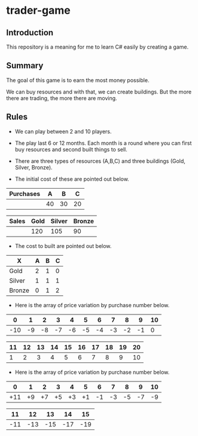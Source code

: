 # trader-game

## Introduction
This repository is a meaning for me to learn C# easily by creating a game.

## Summary

The goal of this game is to earn the most money possible.

We can buy resources and with that, we can create buildings. But the more there are trading, the more there are moving. 

## Rules

* We can play between 2 and 10 players.

* The play last 6 or 12 months. Each month is a round where you can first buy resources and second built things to sell.

* There are three types of resources (A,B,C) and three buildings (Gold, Silver, Bronze).

* The initial cost of these are pointed out below.

<center>

|Purchases| A | B | C |
|---|---|---|---|
||40|30|20|

|Sales|Gold|Silver|Bronze|
|---|---|---|---|
||120|105|90|

</center>

* The cost to built are pointed out below.

<center>

| X | A | B | C |
|---|---|---|---|
|Gold|2|1|0|
|Silver|1|1|1|
|Bronze|0|1|2|

</center>

* Here is the array of price variation by purchase number below.

<center>

|0|1|2|3|4|5|6|7|8|9|10|
|-|-|-|-|-|-|-|-|-|-|-|
-10|-9|-8|-7|-6|-5|-4|-3|-2|-1|0|

|11|12|13|14|15|16|17|18|19|20|
|-|-|-|-|-|-|-|-|-|-|
|1|2|3|4|5|6|7|8|9|10|

</center>

* Here is the array of price variation by purchase number below.

<center>

|0|1|2|3|4|5|6|7|8|9|10|
|-|-|-|-|-|-|-|-|-|-|-|
+11|+9|+7|+5|+3|+1|-1|-3|-5|-7|-9|

|11|12|13|14|15|
|-|-|-|-|-|
|-11|-13|-15|-17|-19|

</center>

